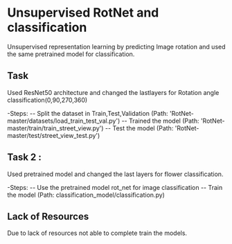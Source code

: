 # Unsupervised RotNet and classification
Unsupervised representation learning by predicting Image rotation and used the same pretrained model for classification.

## Task 
Used ResNet50 architecture and changed the lastlayers for Rotation angle classification(0,90,270,360)

-Steps:
 -- Split the dataset in Train,Test,Validation (Path: 'RotNet-master/datasets/load_train_test_val.py')
 -- Trained the model (Path: 'RotNet-master/train/train_street_view.py')
 -- Test the model (Path: 'RotNet-master/test/street_view_test.py')

## Task 2 : 
Used pretrained model and changed the last layers for flower classification.

-Steps:
 -- Use the pretrained model rot_net for image classification
 -- Train the model (Path: classification_model/classification.py)

## Lack of Resources
Due to lack of resources not able to complete train the models.
